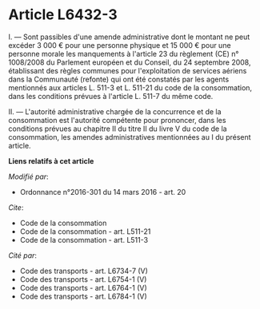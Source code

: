 # Article L6432-3

I. ― Sont passibles d'une amende administrative dont le montant ne peut excéder 3 000 € pour une personne physique et 15 000
€ pour une personne morale les manquements à l'article 23 du règlement (CE) n° 1008/2008 du Parlement européen et du Conseil,
du 24 septembre 2008, établissant des règles communes pour l'exploitation de services aériens dans la Communauté (refonte)
qui ont été constatés par les agents mentionnés aux articles L. 511-3 et L. 511-21 du code de la consommation, dans les
conditions prévues à l'article L. 511-7 du même code.

II. ― L'autorité administrative chargée de la concurrence et de la consommation est l'autorité compétente pour prononcer,
dans les conditions prévues au chapitre II du titre II du livre V du code de la consommation, les amendes administratives
mentionnées au I du présent article.

**Liens relatifs à cet article**

_Modifié par_:

  - Ordonnance n°2016-301 du 14 mars 2016 - art. 20

_Cite_:

  - Code de la consommation
  - Code de la consommation - art. L511-21
  - Code de la consommation - art. L511-3

_Cité par_:

  - Code des transports - art. L6734-7 (V)
  - Code des transports - art. L6754-1 (V)
  - Code des transports - art. L6764-1 (V)
  - Code des transports - art. L6784-1 (V)
